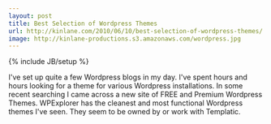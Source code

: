 ```yaml
---
layout: post
title: Best Selection of Wordpress Themes
url: http://kinlane.com/2010/06/10/best-selection-of-wordpress-themes/
image: http://kinlane-productions.s3.amazonaws.com/wordpress.jpg
---
```

{% include JB/setup %}
<p>
     I've set up quite a few Wordpress blogs in my day. I've spent hours and hours looking for a theme for various Wordpress installations. In some recent searching I came across a new site of FREE and Premium Wordpress Themes. WPExplorer has the cleanest and most functional Wordpress themes I've seen. They seem to be owned by or work with Templatic.
</p>